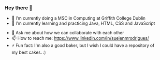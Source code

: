 ### Hey there 👋



- 🔭 I’m currently doing a MSC in Computing at Griffith College Dublin
- 🌱 I’m currently learning and practicing Java, HTML, CSS and JavaScript
<!-- - 👯 I’m looking to collaborate on ...
- 🤔 I’m looking for help with ... -->
- 💬 Ask me about how we can collaborate with each other
- 📫 How to reach me: https://www.linkedin.com/in/suelenmrodrigues/
- ⚡ Fun fact: I'm also a good baker, but I wish I could have a repository of my best cakes. :)

